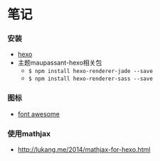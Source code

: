 # 笔记

### 安装
* [hexo](https://hexo.io/docs/)
* 主题maupassant-hexo相关包
  - `$ npm install hexo-renderer-jade --save`
  - `$ npm install hexo-renderer-sass --save`

### 图标
* [font awesome](http://fontawesome.io/)

### 使用mathjax
* http://lukang.me/2014/mathjax-for-hexo.html
